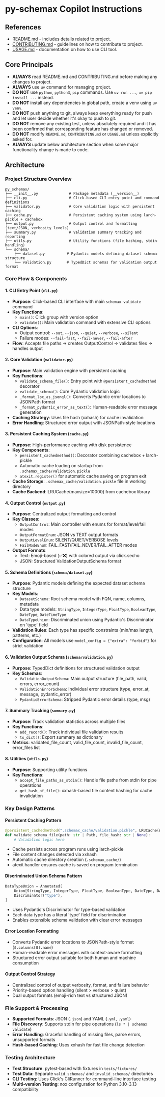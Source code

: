 # py-schemax Copilot Instructions

## References
- [README.md](../README.md) - includes details related to project.
- [CONTRIBUTING.md](../CONTRIBUTING.md) - guidelines on how to contribute to project.
- [USAGE.md](../USAGE.md) - documentation on how to use CLI tool.

## Core Principals
- **ALWAYS** read README.md and CONTRIBUTING.md before making any changes to project.
- **ALWAYS** use `uv` command for managing project.
- **DO NOT** use `python`, `python3`, `pip` commands. Use `uv run ...`, `uv pip install ...` instead.
- **DO NOT** install any dependencies in global path, create a venv using `uv venv`.
- **DO NOT** push anything to git, always keep everything ready for push and let user decide whether it's okay to push to git.
- **DO NOT** remove any existing test, unless absolutely required and it has been confirmed that corresponding feature has changed or removed.
- **DO NOT** modify `README.md`, `CONTRIBUTING.md` or `USAGE.md` unless explicitly asked for.
- **ALWAYS** update below architecture section when some major functionality change is made to code.

## Architecture

### Project Structure Overview
```
py_schemax/
├── __init__.py              # Package metadata (__version__)
├── cli.py                   # Click-based CLI entry point and command definitions
├── validator.py             # Core validation logic with persistent caching
├── cache.py                 # Persistent caching system using larch-pickle + cachebox
├── output.py                # Output control and formatting (text/JSON, verbosity levels)
├── summary.py               # Validation summary tracking and reporting
├── utils.py                 # Utility functions (file hashing, stdin handling)
└── schema/
    ├── dataset.py          # Pydantic models defining dataset schema structure
    └── validation.py       # TypedDict schemas for validation output format
```

### Core Flow & Components

#### 1. CLI Entry Point (`cli.py`)
- **Purpose**: Click-based CLI interface with main `schemax validate` command
- **Key Functions**:
  - `main()`: Click group with version option
  - `validate()`: Main validation command with extensive CLI options
- **CLI Options**:
  - Output control: `--out`, `--json`, `--quiet`, `--verbose`, `--silent`
  - Failure modes: `--fail-fast`, `--fail-never`, `--fail-after`
- **Flow**: Accepts file paths → creates OutputControl → validates files → handles output

#### 2. Core Validation (`validator.py`)
- **Purpose**: Main validation engine with persistent caching
- **Key Functions**:
  - `validate_schema_file()`: Entry point with `@persistent_cachedmethod` decorator
  - `validate_schema()`: Core Pydantic validation logic
  - `_format_loc_as_jsonql()`: Converts Pydantic error locations to JSONPath format
  - `_format_pydantic_error_as_text()`: Human-readable error message generation
- **Caching Strategy**: Uses file hash (xxhash) for cache invalidation
- **Error Handling**: Structured error output with JSONPath-style locations

#### 3. Persistent Caching System (`cache.py`)
- **Purpose**: High-performance caching with disk persistence
- **Key Components**:
  - `persistent_cachedmethod()`: Decorator combining cachebox + larch-pickle
  - Automatic cache loading on startup from `.schemax_cache/validation.pickle`
  - `atexit.register()` for automatic cache saving on program exit
- **Cache Storage**: `.schemax_cache/validation.pickle` file in working directory
- **Cache Backend**: LRUCache(maxsize=10000) from cachebox library

#### 4. Output Control (`output.py`)
- **Purpose**: Centralized output formatting and control
- **Key Classes**:
  - `OutputControl`: Main controller with enums for format/level/fail modes
  - `OutputFormatEnum`: JSON vs TEXT output formats
  - `OutputLevelEnum`: SILENT/QUIET/VERBOSE levels
  - `FailModeEnum`: FAIL_FAST/FAIL_NEVER/FAIL_AFTER modes
- **Output Formats**:
  - Text: Emoji-based (✅❌) with colored output via click.secho
  - JSON: Structured ValidationOutputSchema format

#### 5. Schema Definitions (`schema/dataset.py`)
- **Purpose**: Pydantic models defining the expected dataset schema structure
- **Key Models**:
  - `DatasetSchema`: Root schema model with FQN, name, columns, metadata
  - Data type models: `StringType`, `IntegerType`, `FloatType`, `BooleanType`, `DateType`, `DateTimeType`
  - `DataTypeUnion`: Discriminated union using Pydantic's Discriminator on 'type' field
- **Validation Rules**: Each type has specific constraints (min/max length, patterns, etc.)
- **Configuration**: All models use `model_config = {"extra": "forbid"}` for strict validation

#### 6. Validation Output Schema (`schema/validation.py`)
- **Purpose**: TypedDict definitions for structured validation output
- **Key Schemas**:
  - `ValidationOutputSchema`: Main output structure (file_path, valid, errors, error_count)
  - `ValidationErrorSchema`: Individual error structure (type, error_at, message, pydantic_error)
  - `PydanticErrorSchema`: Stripped Pydantic error details (type, msg)

#### 7. Summary Tracking (`summary.py`)
- **Purpose**: Track validation statistics across multiple files
- **Key Functions**:
  - `add_record()`: Track individual file validation results
  - `to_dict()`: Export summary as dictionary
- **Metrics**: validated_file_count, valid_file_count, invalid_file_count, error_files list

#### 8. Utilities (`utils.py`)
- **Purpose**: Supporting utility functions
- **Key Functions**:
  - `accept_file_paths_as_stdin()`: Handle file paths from stdin for pipe operations
  - `get_hash_of_file()`: xxhash-based file content hashing for cache invalidation

### Key Design Patterns

#### Persistent Caching Pattern
```python
@persistent_cachedmethod(".schemax_cache/validation.pickle", LRUCache(maxsize=10000))
def validate_schema_file(path: str | Path, file_hash: str | None):
    # Validation logic here
```
- Cache persists across program runs using larch-pickle
- File content changes detected via xxhash
- Automatic cache directory creation (`.schemax_cache/`)
- atexit handler ensures cache is saved on program termination

#### Discriminated Union Schema Pattern
```python
DataTypeUnion = Annotated[
    Union[StringType, IntegerType, FloatType, BooleanType, DateType, DateTimeType],
    Discriminator("type"),
]
```
- Uses Pydantic's Discriminator for type-based validation
- Each data type has a literal 'type' field for discrimination
- Enables extensible schema validation with clear error messages

#### Error Location Formatting
- Converts Pydantic error locations to JSONPath-style format (`$.columns[0].name`)
- Human-readable error messages with context-aware formatting
- Structured error output suitable for both human and machine consumption

#### Output Control Strategy
- Centralized control of output verbosity, format, and failure behavior
- Priority-based option handling (silent > verbose > quiet)
- Dual output formats (emoji-rich text vs structured JSON)

### File Support & Processing
- **Supported Formats**: JSON (`.json`) and YAML (`.yml`, `.yaml`)
- **File Discovery**: Supports stdin for pipe operations (`ls * | schemax validate`)
- **Error Handling**: Graceful handling of missing files, parse errors, unsupported formats
- **Hash-based Caching**: Uses xxhash for fast file change detection

### Testing Architecture
- **Test Structure**: pytest-based with fixtures in `tests/fixtures/`
- **Test Data**: Separate `valid_schemas/` and `invalid_schemas/` directories
- **CLI Testing**: Uses Click's CliRunner for command-line interface testing
- **Multi-version Testing**: nox configuration for Python 3.10-3.13 compatibility
